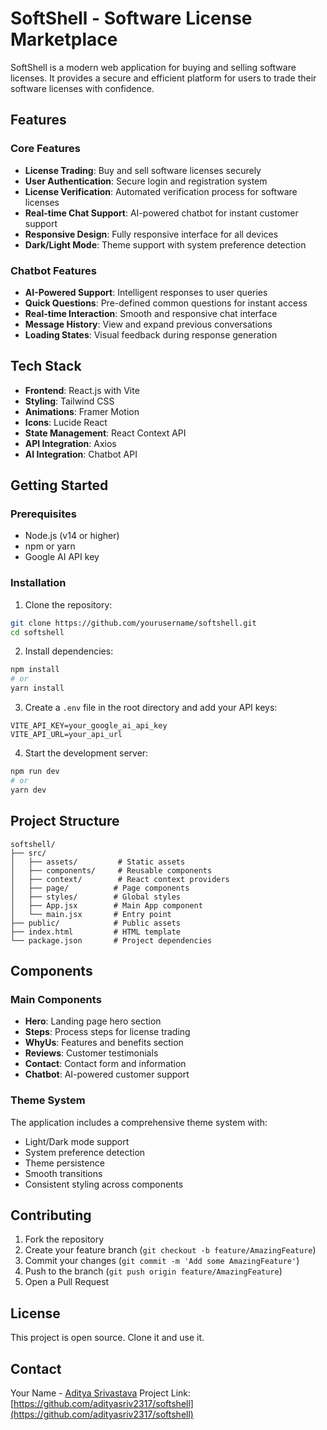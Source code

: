 # SoftShell - Software License Marketplace

SoftShell is a modern web application for buying and selling software licenses. It provides a secure and efficient platform for users to trade their software licenses with confidence.

## Features

### Core Features
- **License Trading**: Buy and sell software licenses securely
- **User Authentication**: Secure login and registration system
- **License Verification**: Automated verification process for software licenses
- **Real-time Chat Support**: AI-powered chatbot for instant customer support
- **Responsive Design**: Fully responsive interface for all devices
- **Dark/Light Mode**: Theme support with system preference detection

### Chatbot Features
- **AI-Powered Support**: Intelligent responses to user queries
- **Quick Questions**: Pre-defined common questions for instant access
- **Real-time Interaction**: Smooth and responsive chat interface
- **Message History**: View and expand previous conversations
- **Loading States**: Visual feedback during response generation

## Tech Stack

- **Frontend**: React.js with Vite
- **Styling**: Tailwind CSS
- **Animations**: Framer Motion
- **Icons**: Lucide React
- **State Management**: React Context API
- **API Integration**: Axios
- **AI Integration**: Chatbot API

## Getting Started

### Prerequisites
- Node.js (v14 or higher)
- npm or yarn
- Google AI API key

### Installation

1. Clone the repository:
```bash
git clone https://github.com/yourusername/softshell.git
cd softshell
```

2. Install dependencies:
```bash
npm install
# or
yarn install
```

3. Create a `.env` file in the root directory and add your API keys:
```env
VITE_API_KEY=your_google_ai_api_key
VITE_API_URL=your_api_url
```

4. Start the development server:
```bash
npm run dev
# or
yarn dev
```

## Project Structure

```
softshell/
├── src/
│   ├── assets/         # Static assets
│   ├── components/     # Reusable components
│   ├── context/        # React context providers
│   ├── page/          # Page components
│   ├── styles/        # Global styles
│   ├── App.jsx        # Main App component
│   └── main.jsx       # Entry point
├── public/            # Public assets
├── index.html         # HTML template
└── package.json       # Project dependencies
```

## Components

### Main Components
- **Hero**: Landing page hero section
- **Steps**: Process steps for license trading
- **WhyUs**: Features and benefits section
- **Reviews**: Customer testimonials
- **Contact**: Contact form and information
- **Chatbot**: AI-powered customer support

### Theme System
The application includes a comprehensive theme system with:
- Light/Dark mode support
- System preference detection
- Theme persistence
- Smooth transitions
- Consistent styling across components

## Contributing

1. Fork the repository
2. Create your feature branch (`git checkout -b feature/AmazingFeature`)
3. Commit your changes (`git commit -m 'Add some AmazingFeature'`)
4. Push to the branch (`git push origin feature/AmazingFeature`)
5. Open a Pull Request

## License

This project is open source. Clone it and use it.

## Contact

Your Name - [Aditya Srivastava](https://shikhar.is-a.dev/)
Project Link: [https://github.com/adityasriv2317/softshell](https://github.com/adityasriv2317/softshell)
